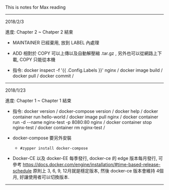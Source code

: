 This is notes for Max reading

-------------------------------------

2018/2/3

進度: Chapter 2 ~ Chatper 2 結束

* MAINTAINER 已經棄用, 放到 LABEL 內處理

* ADD 相對於 COPY 可以上傳以及自動解壓縮 .tar.gz , 另外也可以從網路上下載, COPY 只能從本機

* 指令: docker inspect -f '{{ .Config.Labels }}' nginx / docker image build / docker pull / docker commit /

-------------------------------------

2018/1/23

進度: Chapter 1 ~ Chapter 1 結束

* 指令: docker version / docker-compose version / docker help / docker container run hello-world / docker image pull nginx / docker container run -d --name nginx-test -p 8080:80 nginx / docker container stop nginx-test / docker container rm nginx-test / 

* docker-compose 要另外安裝

	* `#zypper install docker-compose`

* Docker-CE 以及 docker-EE 每季發行, docker-ce 的 edge 版本每月發行, 可參考 https://docs.docker.com/engine/installation/#time-based-release-schedule 原則上 3, 6, 9, 12月就是穩定版本, 然後 docker-ce 版本會維持 4個月, 好讓使用者可以切換版本.

-------------------------------------

